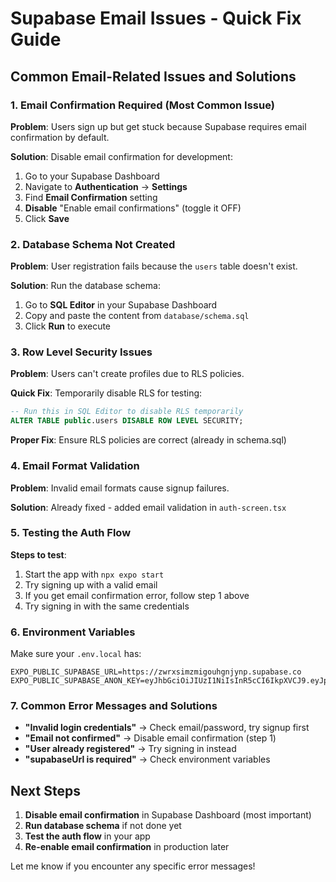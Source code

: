 # Supabase Email Issues - Quick Fix Guide

## Common Email-Related Issues and Solutions

### 1. Email Confirmation Required (Most Common Issue)

**Problem**: Users sign up but get stuck because Supabase requires email confirmation by default.

**Solution**: Disable email confirmation for development:

1. Go to your Supabase Dashboard
2. Navigate to **Authentication** → **Settings** 
3. Find **Email Confirmation** setting
4. **Disable** "Enable email confirmations" (toggle it OFF)
5. Click **Save**

### 2. Database Schema Not Created

**Problem**: User registration fails because the `users` table doesn't exist.

**Solution**: Run the database schema:

1. Go to **SQL Editor** in your Supabase Dashboard
2. Copy and paste the content from `database/schema.sql`
3. Click **Run** to execute

### 3. Row Level Security Issues

**Problem**: Users can't create profiles due to RLS policies.

**Quick Fix**: Temporarily disable RLS for testing:

```sql
-- Run this in SQL Editor to disable RLS temporarily
ALTER TABLE public.users DISABLE ROW LEVEL SECURITY;
```

**Proper Fix**: Ensure RLS policies are correct (already in schema.sql)

### 4. Email Format Validation

**Problem**: Invalid email formats cause signup failures.

**Solution**: Already fixed - added email validation in `auth-screen.tsx`

### 5. Testing the Auth Flow

**Steps to test**:
1. Start the app with `npx expo start`
2. Try signing up with a valid email
3. If you get email confirmation error, follow step 1 above
4. Try signing in with the same credentials

### 6. Environment Variables

Make sure your `.env.local` has:
```env
EXPO_PUBLIC_SUPABASE_URL=https://zwrxsimzmigouhgnjynp.supabase.co
EXPO_PUBLIC_SUPABASE_ANON_KEY=eyJhbGciOiJIUzI1NiIsInR5cCI6IkpXVCJ9.eyJpc3MiOiJzdXBhYmFzZSIsInJlZiI6Inp3cnhzaW16bWlnb3VoZ25qeW5wIiwicm9sZSI6ImFub24iLCJpYXQiOjE3NTg4MjI4MzksImV4cCI6MjA3NDM5ODgzOX0.yzlBktYZCv_kgsPlDpXwEIXe5Vljkgs8NNfPoiJ7PxM
```

### 7. Common Error Messages and Solutions

- **"Invalid login credentials"** → Check email/password, try signup first
- **"Email not confirmed"** → Disable email confirmation (step 1)
- **"User already registered"** → Try signing in instead
- **"supabaseUrl is required"** → Check environment variables

## Next Steps

1. **Disable email confirmation** in Supabase Dashboard (most important)
2. **Run database schema** if not done yet
3. **Test the auth flow** in your app
4. **Re-enable email confirmation** in production later

Let me know if you encounter any specific error messages!
